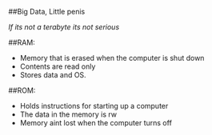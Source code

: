 ##Big Data, Little penis

*If its not a terabyte its not serious*

##RAM:

* Memory that is erased when the computer is shut down
* Contents are read only
* Stores data and OS.

##ROM:

* Holds instructions for starting up a computer
* The data in the memory is rw
* Memory aint lost when the computer turns off
